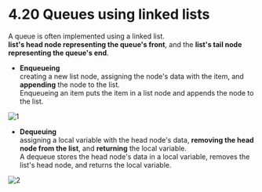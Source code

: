 # 4.20 Queues using linked lists

A queue is often implemented using a linked list.   
**list's head node representing the queue's front**, and the **list's tail node representing the queue's end**.   

* **Enqueueing**   
creating a new list node, assigning the node's data with the item, and **appending** the node to the list.   
Enqueueing an item puts the item in a list node and appends the node to the list.   

![1](https://github.com/ijaejun1025/CIS223-Algorithms/assets/154036705/91894bac-333c-4353-a54c-66f84d2d8c73)

* **Dequeuing**   
assigning a local variable with the head node's data, **removing the head node from the list**, and **returning** the local variable.    
A dequeue stores the head node's data in a local variable, removes the list's head node, and returns the local variable.   

![2](https://github.com/ijaejun1025/CIS223-Algorithms/assets/154036705/b265b2d1-5f1f-4724-a56e-c57c9975ad12)
